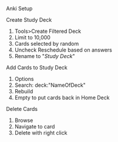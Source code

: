 Anki Setup

Create Study Deck
1) Tools>Create Filtered Deck
2) Limit to 10,000
3) Cards selected by random
4) Uncheck Reschedule based on answers
5) Rename to "*Study Deck*"

Add Cards to Study Deck
1) Options
2) Search: deck:"NameOfDeck"
3) Rebuild
4) Empty to put cards back in Home Deck

Delete Cards
1) Browse
2) Navigate to card
3) Delete with right click
